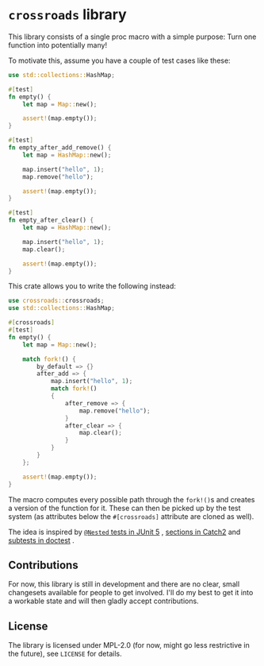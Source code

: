 # ```crossroads``` library

This library consists of a single proc macro with a simple purpose: Turn one function into potentially many!

To motivate this, assume you have a couple of test cases like these:

```rust
use std::collections::HashMap;

#[test]
fn empty() {
    let map = Map::new();

    assert!(map.empty());
}

#[test]
fn empty_after_add_remove() {
    let map = HashMap::new();

    map.insert("hello", 1);
    map.remove("hello");

    assert!(map.empty());
}

#[test]
fn empty_after_clear() {
    let map = HashMap::new();

    map.insert("hello", 1);
    map.clear();

    assert!(map.empty());
}
```

This crate allows you to write the following instead:

```rust
use crossroads::crossroads;
use std::collections::HashMap;

#[crossroads]
#[test]
fn empty() {
    let map = Map::new();

    match fork!() {
        by_default => {}
        after_add => {
            map.insert("hello", 1);
            match fork!()
            {
                after_remove => {
                    map.remove("hello");
                }
                after_clear => {
                    map.clear();
                }
            }
        }
    };

    assert!(map.empty());
}
```

The macro computes every possible path through the ```fork!()```s and creates a version of the function for it.
These can then be picked up by the test system (as attributes below the ```#[crossroads]``` attribute are cloned as
well).

The idea is inspired
by [```@Nested``` tests in JUnit 5](https://junit.org/junit5/docs/5.4.1/api/org/junit/jupiter/api/Nested.html)
, [sections in Catch2](https://github.com/catchorg/Catch2/blob/devel/docs/tutorial.md#test-cases-and-sections)
and [subtests in doctest](https://github.com/doctest/doctest/blob/master/doc/markdown/tutorial.md#test-cases-and-subcases)
.

## Contributions

For now, this library is still in development and there are no clear, small changesets available for people to get
involved. I'll do my best to get it into a workable state and will then gladly accept contributions.

## License

The library is licensed under MPL-2.0 (for now, might go less restrictive in the future), see ```LICENSE``` for details.
